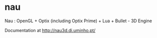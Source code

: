 nau
===

Nau : OpenGL + Optix (including Optix Prime) + Lua + Bullet - 3D Engine 

Documentation at http://nau3d.di.uminho.pt/

